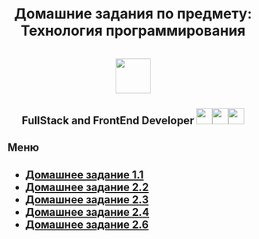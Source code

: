 <h1 align = "center">Домашние задания по предмету: Технология программирования <h1>
 <p align = "center"><img src="https://upload.wikimedia.org/wikipedia/commons/1/13/%D0%A1%D0%98%D0%9D%D0%95%D0%A0%D0%93%D0%98%D0%AF_%D0%A3%D0%BD%D0%B8%D0%B2%D0%B5%D1%80%D1%81%D0%B8%D1%82%D0%B5%D1%82_%D0%9B%D0%BE%D0%B3%D0%BE%D1%82%D0%B8%D0%BF.png" height="70"/><p>
<h2 align = "center">FullStack and FrontEnd Developer <img src="https://simpleicons.org/icons/cplusplus.svg" height="32"/><img src="https://simpleicons.org/icons/html5.svg" height="32"/><img src="https://simpleicons.org/icons/javascript.svg" height="32"/> <h2>
<h2>Меню<h2>

  <ul list-style-type = "disk">
    <li><a href="https://github.com/Arnuma/programm-tech_Zinyakov-N.V/blob/HomeWork_1.1/main.cpp">Домашнее задание 1.1</a></li>
    <li><a href="https://github.com/Arnuma/programm-tech_Zinyakov-N.V/blob/HomeWork_2.2/main.cpp">Домашнее задание 2.2</a></li>
    <li><a href="https://github.com/Arnuma/programm-tech_Zinyakov-N.V/blob/HomeWork_2.3/main.cpp">Домашнее задание 2.3</a></li>
    <li><a href="https://github.com/Arnuma/programm-tech_Zinyakov-N.V/tree/HomeWork_2.4">Домашнее задание 2.4</a></li>
    <li><a href="https://github.com/Arnuma/programm-tech_Zinyakov-N.V/tree/HomeWork_2.6">Домашнее задание 2.6</a></li>
  </ul>
